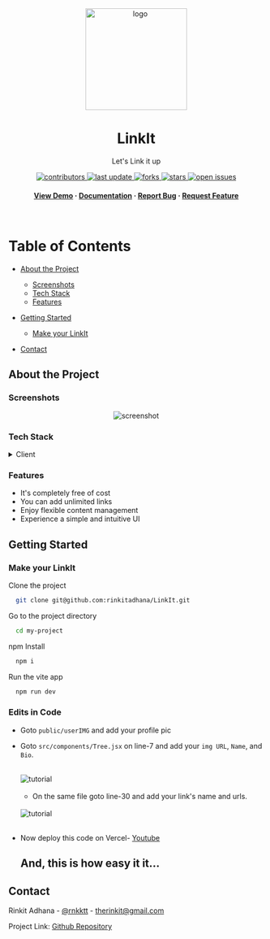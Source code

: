 
<div align="center">

  <img src="https://github.com/user-attachments/assets/c4424852-74f7-4600-bd73-5e5c05fab1bc" alt="logo" width="200" height="auto" />
  <h1>LinkIt</h1>
  <p>Let's Link it up</p>
  

  
  
  
<!-- Badges -->
<p>
  <a href="">
    <img src="https://img.shields.io/github/contributors/rinkitadhana/LinkIt" alt="contributors" />
  </a>
  <a href="">
    <img src="https://img.shields.io/github/last-commit/rinkitadhana/LinkIt" alt="last update" />
  </a>
  <a href="">
    <img src="https://img.shields.io/github/forks/rinkitadhana/LinkIt" alt="forks" />
  </a>
  <a href="">
    <img src="https://img.shields.io/github/stars/rinkitadhana/LinkIt" alt="stars" />
  </a>
  <a href="">
    <img src="https://img.shields.io/github/issues/rinkitadhana/LinkIt" alt="open issues" />
  </a>
  
</p>
   
<h4>
    <a href="https://therinkit-linkit.vercel.app/">View Demo</a>
  <span> · </span>
    <a href="https://github.com/rinkitadhana/LinkIt/blob/master/README.md">Documentation</a>
  <span> · </span>
    <a href="https://github.com/rinkitadhana/LinkIt/issues">Report Bug</a>
  <span> · </span>
    <a href="https://github.com/rinkitadhana/LinkIt/issues">Request Feature</a>
  </h4>
</div>

<br />

<!-- Table of Contents -->
# Table of Contents

- [About the Project](#about-the-project)
  * [Screenshots](#screenshots)
  * [Tech Stack](#tech-stack)
  * [Features](#features)
 
- [Getting Started](#getting-started)
  * [Make your LinkIt](#make-your-linkit)

- [Contact](#contact)


  

<!-- About the Project -->
## About the Project


<!-- Screenshots -->
### Screenshots

<div align="center"> 
  <img src="https://github.com/user-attachments/assets/2f963fea-e891-4e42-a2b1-5452b4cc8074" alt="screenshot" />
</div>


<!-- TechStack -->
### Tech Stack

<details>
  <summary>Client</summary>
  <ul>
    <li><a href="https://www.javascript.com/">Javascript</a></li>
    <li><a href="https://reactjs.org/">React.js</a></li>
    <li><a href="https://tailwindcss.com/">TailwindCSS</a></li>
  </ul>
</details>


<!-- Features -->
### Features

- It's completely free of cost
- You can add unlimited links
- Enjoy flexible content management
- Experience a simple and intuitive UI


<!-- Getting Started -->
## Getting Started

<!-- Run Locally -->
### Make your LinkIt

Clone the project

```bash
  git clone git@github.com:rinkitadhana/LinkIt.git
```

Go to the project directory

```bash
  cd my-project
```

npm Install

```bash
  npm i
```

Run the vite app

```bash
  npm run dev
```


<!-- Deployment -->
### Edits in Code 

- Goto `public/userIMG` and add your profile pic
- Goto `src/components/Tree.jsx` on line-7 and add your `img URL`, `Name`, and `Bio`.
  
  <br />
  <div align="start"> 
  <img src="https://github.com/user-attachments/assets/fc1ab771-cab1-4791-aa66-0f08efade33d" alt="tutorial" />
  </div>
  
  <br />

  - On the same file goto line-30 and add your link's name and urls.
  
   <br />
   
  <div align="start"> 
  <img src="https://github.com/user-attachments/assets/2c83f9d0-a584-4771-aa4f-e217c724978a" alt="tutorial" />
  </div>
  
  <br />
- Now deploy this code on Vercel- [Youtube](https://www.youtube.com/watch?v=sYL9N5QBcrU)

  ## And, this is how easy it it...
  




<!-- Contact -->
## Contact

Rinkit Adhana - [@rnkktt](https://x.com/rnkktt) - therinkit@gmail.com

Project Link: [Github Repository](https://github.com/rinkitadhana/LinkIt)


